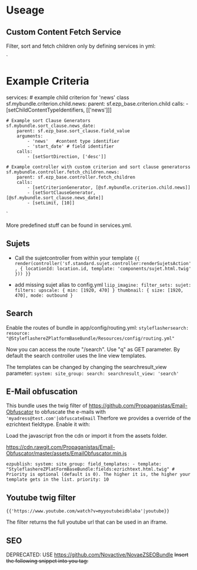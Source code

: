 # Useage

## Custom Content Fetch Service

Filter, sort and fetch children only by defining services in yml:

`
# Example Criteria
services:
    # example child criterion for 'news' class
    sf.mybundle.criterion.child.news:
        parent: sf.ezp_base.criterion.child
        calls:
            - [setChildContentTypeIdentifiers, [['news']]]

    # Example sort Clause Generators
    sf.mybundle.sort_clause.news_date:
        parent: sf.ezp_base.sort_clause.field_value
        arguments:
            - 'news'   #content type identifier
            - 'start_date' # field identifier
        calls:
            - [setSortDirection, ['desc']]

    # Example controller with custom criterion and sort clause generatorss
    sf.mybundle.controller.fetch_children.news:
        parent: sf.ezp_base.controller.fetch_children
        calls:
            - [setCriterionGenerator, [@sf.mybundle.criterion.child.news]]
            - [setSortClauseGenerator, [@sf.mybundle.sort_clause.news_date]]
            - [setLimit, [10]]

`

More predefined stuff can be found in services.yml.


## Sujets
* Call the sujetcontroller from within your template
    `{{ render(controller('sf.standard.sujet.controller:renderSujetsAction', {
     locationId: location.id,
        template: 'components/sujet.html.twig'
        })) }}`

* add missing sujet alias to config.yml
    `
liip_imagine:
    filter_sets:
        sujet:
            filters:
                upscale: { min: [1920, 470] }
                thumbnail: { size: [1920, 470], mode: outbound }
`

## Search

Enable the routes of bundle in app/config/routing.yml:
`
styleflashersearch:
    resource: "@StyleflashereZPlatformBaseBundle/Resources/config/routing.yml"
`

Now you can access the route "/search". Use "q" as GET parameter. By default the search controller uses the line view templates.

The templates can be changed by changing the searchresult_view parameter:
`
system:
    site_group:
        search:
            searchresult_view: 'search'
`

## E-Mail obfuscation

This bundle uses the twig filter of https://github.com/Propaganistas/Email-Obfuscator to obfuscate the e-mails with 
`
'myadress@test.com'|obfuscateEmail
`
Therfore we provides a override of the ezrichtext fieldtype. Enable it with:

Load the javascript fron the cdn or import it from the assets folder.

https://cdn.rawgit.com/Propaganistas/Email-Obfuscator/master/assets/EmailObfuscator.min.js

`
ezpublish:
    system:
        site_group:
            field_templates:
                -
                    template: "StyleflashereZPlatFormBaseBundle:fields:ezrichtext.html.twig"
                    # Priority is optional (default is 0). The higher it is, the higher your template gets in the list.
                    priority: 10
`

## Youtube twig filter
`
{{'https://www.youtube.com/watch?v=myyoutubeidblaba'|youtube}}
`

The filter returns the full youtube url that can be used in an iframe.

## SEO
DEPRECATED: USE https://github.com/Novactive/NovaeZSEOBundle
~~Insert the following snippet into you <head> tag:~~

